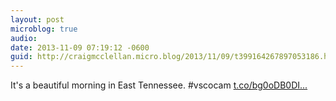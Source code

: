 ```yaml
---
layout: post
microblog: true
audio: 
date: 2013-11-09 07:19:12 -0600
guid: http://craigmcclellan.micro.blog/2013/11/09/t399164267897053186.html
---
```

It's a beautiful morning in East Tennessee. #vscocam [t.co/bg0oDB0DI...](http://t.co/bg0oDB0DIl)
